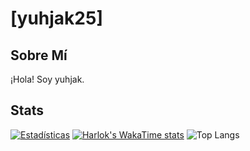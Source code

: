 # [yuhjak25]

## Sobre Mí
¡Hola! Soy yuhjak.

## Stats

[![Estadísticas](https://github-readme-stats.vercel.app/api?username=yuhjak25&show_icons=true&theme=react-dark)](https://github.com/yuhjak25)
[![Harlok's WakaTime stats](https://github-readme-stats.vercel.app/api/wakatime?username=yuhjak25)](https://github.com/anuraghazra/github-readme-stats)
![Top Langs](https://github-readme-stats.vercel.app/api/top-langs/?username=yuhjak25&layout=compact)
